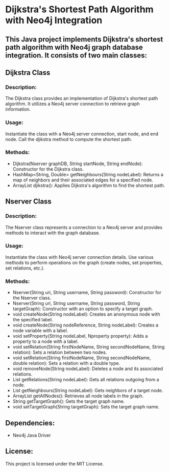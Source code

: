 # Dijkstra's Shortest Path Algorithm with Neo4j Integration

## This Java project implements Dijkstra's shortest path algorithm with Neo4j graph database integration. It consists of two main classes:
## Dijkstra Class

### Description:
The Dijkstra class provides an implementation of Dijkstra's shortest path algorithm.
It utilizes a Neo4j server connection to retrieve graph information.
### Usage:
Instantiate the class with a Neo4j server connection, start node, and end node.
Call the djikstra method to compute the shortest path.
###   Methods:
   -   Dijkstra(Nserver graphDB, String startNode, String endNode): Constructor for the Dijkstra class.
   -   HashMap<String, Double> getNeighbours(String nodeLabel): Returns a map of neighbors and their associated edges for a specified node.
   -  ArrayList<String> djikstra(): Applies Dijkstra's algorithm to find the shortest path.

## Nserver Class

### Description:
The Nserver class represents a connection to a Neo4j server and provides methods to interact with the graph database.
###   Usage:
Instantiate the class with Neo4j server connection details.
Use various methods to perform operations on the graph (create nodes, set properties, set relations, etc.).
###    Methods:
- Nserver(String uri, String username, String password): Constructor for the Nserver class.
- Nserver(String uri, String username, String password, String targetGraph): Constructor with an option to specify a target graph.
- void createNode(String nodeLabel): Creates an anonymous node with the specified label.
- void createNode(String nodeReference, String nodeLabel): Creates a node variable with a label.
- void setProperty(String nodeLabel, Nproperty property): Adds a property to a node with a label.
- void setRelation(String firstNodeName, String secondNodeName, String relation): Sets a relation between two nodes.
- void setRelation(String firstNodeName, String secondNodeName, double relation): Sets a relation with a double type.
- void removeNode(String nodeLabel): Deletes a node and its associated relations.
- List<Record> getRelations(String nodeLabel): Gets all relations outgoing from a node.
- List<Record> getNeighbours(String nodeLabel): Gets neighbors of a target node.
- ArrayList<String> getAllNodes(): Retrieves all node labels in the graph.
- String getTargetGraph(): Gets the target graph name.
- void setTargetGraph(String targetGraph): Sets the target graph name.

## Dependencies:
- Neo4j Java Driver
## License:

This project is licensed under the MIT License.
